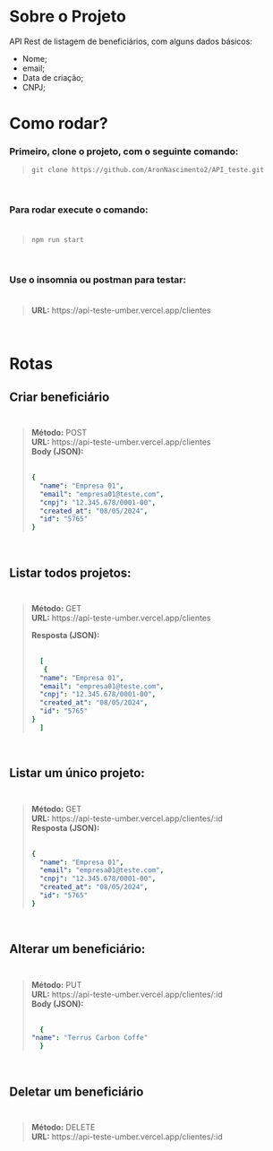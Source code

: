 # Sobre o Projeto
API Rest de listagem de beneficiários,
com alguns dados básicos:
 * Nome;
 * email;
 * Data de criação;
 * CNPJ;


# Como rodar?
  ### Primeiro, clone o projeto, com o seguinte comando:
  <blockquote>
    <code>git clone https://github.com/AronNascimento2/API_teste.git</code>
  </blockquote>
  </br>

  ### Para rodar execute o comando: </br></br>
  <blockquote>
    <code>npm run start</code>
  </blockquote>
  </br>

  ### Use o insomnia ou postman para testar: </br></br>
  <blockquote>
     <strong>URL:</strong> https://api-teste-umber.vercel.app/clientes </br>
  </blockquote>
  </br>


 
# Rotas
## Criar beneficiário </br></br>

<blockquote>
  <strong>Método:</strong> POST </br>
  <strong>URL:</strong> https://api-teste-umber.vercel.app/clientes </br>
  <strong>Body (JSON):</strong> </br> </br>

  ```yaml
  {
    "name": "Empresa 01",
    "email": "empresa01@teste.com",
    "cnpj": "12.345.678/0001-00",
    "created_at": "08/05/2024",
    "id": "5765"
  }
  ```
</blockquote>
</br>

## Listar todos projetos: </br></br>

<blockquote>
  <strong>Método:</strong> GET </br>
  <strong>URL:</strong> https://api-teste-umber.vercel.app/clientes </br>

  <strong>Resposta (JSON):</strong> </br></br>

  ```yaml
    [
     {
    "name": "Empresa 01",
    "email": "empresa01@teste.com",
    "cnpj": "12.345.678/0001-00",
    "created_at": "08/05/2024",
    "id": "5765"
  }
    ]
  ```
</blockquote>
</br>

## Listar um único projeto: </br></br>

<blockquote>
  <strong>Método:</strong> GET </br>
  <strong>URL:</strong> https://api-teste-umber.vercel.app/clientes/:id </br>
  <strong>Resposta (JSON):</strong> </br></br>

  ```yaml
  {
    "name": "Empresa 01",
    "email": "empresa01@teste.com",
    "cnpj": "12.345.678/0001-00",
    "created_at": "08/05/2024",
    "id": "5765"
  }
  ```
</blockquote>
</br>

## Alterar um beneficiário: </br></br>

<blockquote>
  <strong>Método:</strong> PUT </br>
  <strong>URL:</strong>  https://api-teste-umber.vercel.app/clientes/:id </br>
  <strong>Body (JSON):</strong> </br> </br>

  ```yaml
    {
 "name": "Terrus Carbon Coffe"
    }
  ```
</blockquote>
</br>

## Deletar um beneficiário </br></br>

<blockquote>
 <strong>Método:</strong> DELETE </br>
  <strong>URL:</strong> https://api-teste-umber.vercel.app/clientes/:id
</blockquote>
</br>


